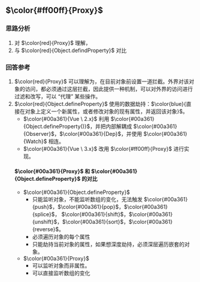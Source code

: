 <!--
 * @Author: fulangren 1746575462@qq.com
 * @Date: 2023-11-28 15:17:34
 * @LastEditors: fulangren 1746575462@qq.com
 * @LastEditTime: 2023-11-28 15:45:48
 * @FilePath: \question-Interview\ECMAScript\004-Proxy\README.md
 * @Description: 这是默认设置,请设置`customMade`, 打开koroFileHeader查看配置 进行设置: https://github.com/OBKoro1/koro1FileHeader/wiki/%E9%85%8D%E7%BD%AE
-->
## $\color{#ff00ff}{Proxy}$

### 思路分析
1. 对 $\color{red}{Proxy}$ 理解，
2. 与 $\color{red}{Object.defindProperty}$ 对比

### 回答参考
1. $\color{red}{Proxy}$ 可以理解为，在目前对象前设置一道拦截。外界对该对象的访问，都必须通过这层拦截，因此提供一种机制，可以对外界的访问进行过滤和改写，可以 “代理” 某些操作。
2. $\color{red}{Object.defineProperty}$ 使用的数据劫持：$\color{blue}{直接在对象上定义一个新属性，或者修改对象的现有属性，并返回该对象}$。
    * $\color{#00a361}{Vue \ 2.x}$ 利用 $\color{#00a361}{Object.defineProperty()}$，并把内部解耦成 $\color{#00a361}{Observer}$，$\color{#00a361}{Dep}$，并使用 $\color{#00a361}{Watch}$ 相连。
    * $\color{#00a361}{Vue \ 3.x}$ 改用 $\color{#ff00ff}{Proxy}$ 进行实现。
    #### $\color{#00a361}{Proxy}$ 和 $\color{#00a361}{Object.defineProperty}$ 的对比
    * $\color{#00a361}{Object.defineProperty}$
        - 只能监听对象，不能监听数组的变化，无法触发 $\color{#00a361}{push}$，$\color{#00a361}{pop}$，$\color{#00a361}{splice}$，
        $\color{#00a361}{shift}$，$\color{#00a361}{unshift}$，$\color{#00a361}{sort}$，$\color{#00a361}{reverse}$。
        - 必须遍历对象的每个属性
        - 只能劫持当前对象的属性，如果想深度劫持，必须深层遍历嵌套的对象。
    * $\color{#00a361}{Proxy}$
        - 可以监听对象而非属性。
        - 可以直接监听数组的变化